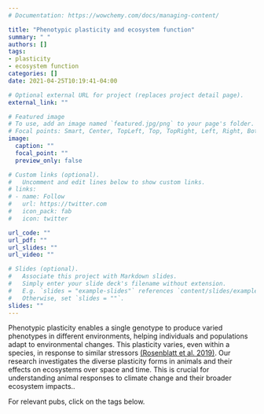 ```yaml
---
# Documentation: https://wowchemy.com/docs/managing-content/

title: "Phenotypic plasticity and ecosystem function"
summary: " "
authors: []
tags:
- plasticity
- ecosystem function
categories: []
date: 2021-04-25T10:19:41-04:00

# Optional external URL for project (replaces project detail page).
external_link: ""

# Featured image
# To use, add an image named `featured.jpg/png` to your page's folder.
# Focal points: Smart, Center, TopLeft, Top, TopRight, Left, Right, BottomLeft, Bottom, BottomRight.
image:
  caption: ""
  focal_point: ""
  preview_only: false

# Custom links (optional).
#   Uncomment and edit lines below to show custom links.
# links:
# - name: Follow
#   url: https://twitter.com
#   icon_pack: fab
#   icon: twitter

url_code: ""
url_pdf: ""
url_slides: ""
url_video: ""

# Slides (optional).
#   Associate this project with Markdown slides.
#   Simply enter your slide deck's filename without extension.
#   E.g. `slides = "example-slides"` references `content/slides/example-slides.md`.
#   Otherwise, set `slides = ""`.
slides: ""
---
```


Phenotypic plasticity enables a single genotype to produce varied phenotypes in different environments, helping individuals and populations adapt to environmental changes. This plasticity varies, even within a species, in response to similar stressors [(Rosenblatt et al. 2019)](https://esajournals.onlinelibrary.wiley.com/doi/abs/10.1002/ecy.2643). Our research investigates the diverse plasticity forms in animals and their effects on ecosystems over space and time. This is crucial for understanding animal responses to climate change and their broader ecosystem impacts..

For relevant pubs, click on the tags below.